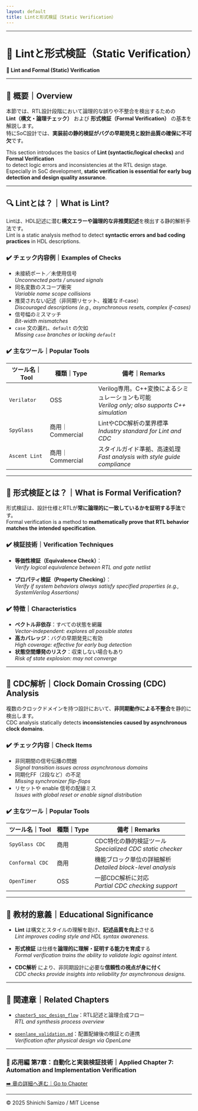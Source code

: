 ```yaml
---
layout: default
title: Lintと形式検証（Static Verification）
---
```


---

# 🧪 Lintと形式検証（Static Verification）  
**🧪 Lint and Formal (Static) Verification**

---

## 📘 概要｜Overview

本節では、RTL設計段階において論理的な誤りや不整合を検出するための  
**Lint（構文・論理チェック）** および **形式検証（Formal Verification）** の基本を解説します。  
特にSoC設計では、**実装前の静的検証がバグの早期発見と設計品質の確保に不可欠**です。

This section introduces the basics of **Lint (syntactic/logical checks)** and **Formal Verification**  
to detect logic errors and inconsistencies at the RTL design stage.  
Especially in SoC development, **static verification is essential for early bug detection and design quality assurance**.

---

## 🔍 Lintとは？｜What is Lint?

Lintは、HDL記述に潜む**構文エラーや論理的な非推奨記述**を検出する静的解析手法です。  
Lint is a static analysis method to detect **syntactic errors and bad coding practices** in HDL descriptions.

### ✔️ チェック内容例｜Examples of Checks

- 未接続ポート／未使用信号  
  *Unconnected ports / unused signals*
- 同名変数のスコープ衝突  
  *Variable name scope collisions*
- 推奨されない記述（非同期リセット、複雑な if-case）  
  *Discouraged descriptions (e.g., asynchronous resets, complex if-cases)*
- 信号幅のミスマッチ  
  *Bit-width mismatches*
- `case` 文の漏れ、`default` の欠如  
  *Missing `case` branches or lacking `default`*

### ✔️ 主なツール｜Popular Tools

| ツール名｜Tool | 種類｜Type | 備考｜Remarks |
|--------------|------------|---------------------------|
| `Verilator` | OSS | Verilog専用。C++変換によるシミュレーションも可能<br>*Verilog only; also supports C++ simulation* |
| `SpyGlass` | 商用｜Commercial | LintやCDC解析の業界標準<br>*Industry standard for Lint and CDC* |
| `Ascent Lint` | 商用｜Commercial | スタイルガイド準拠、高速処理<br>*Fast analysis with style guide compliance* |

---

## 📐 形式検証とは？｜What is Formal Verification?

形式検証は、設計仕様とRTLが**常に論理的に一致しているかを証明する手法**です。  
Formal verification is a method to **mathematically prove that RTL behavior matches the intended specification**.

### ✔️ 検証技術｜Verification Techniques

- **等価性検証（Equivalence Check）**：  
  *Verify logical equivalence between RTL and gate netlist*

- **プロパティ検証（Property Checking）**：  
  *Verify if system behaviors always satisfy specified properties (e.g., SystemVerilog Assertions)*

### ✔️ 特徴｜Characteristics

- **ベクトル非依存**：すべての状態を網羅  
  *Vector-independent: explores all possible states*
- **高カバレッジ**：バグの早期発見に有効  
  *High coverage: effective for early bug detection*
- **状態空間爆発のリスク**：収束しない場合もあり  
  *Risk of state explosion: may not converge*

---

## 🧰 CDC解析｜Clock Domain Crossing (CDC) Analysis

複数のクロックドメインを持つ設計において、**非同期動作による不整合**を静的に検出します。  
CDC analysis statically detects **inconsistencies caused by asynchronous clock domains**.

### ✔️ チェック内容｜Check Items

- 非同期間の信号伝播の問題  
  *Signal transition issues across asynchronous domains*
- 同期化FF（2段など）の不足  
  *Missing synchronizer flip-flops*
- リセットや enable 信号の配線ミス  
  *Issues with global reset or enable signal distribution*

### ✔️ 主なツール｜Popular Tools

| ツール名｜Tool | 種類｜Type | 備考｜Remarks |
|--------------|------------|-----------------------------|
| `SpyGlass CDC` | 商用 | CDC特化の静的検証ツール<br>*Specialized CDC static checker* |
| `Conformal CDC` | 商用 | 機能ブロック単位の詳細解析<br>*Detailed block-level analysis* |
| `OpenTimer` | OSS | 一部CDC解析に対応<br>*Partial CDC checking support* |

---

## 🎯 教材的意義｜Educational Significance

- **Lint** は構文とスタイルの理解を助け、**記述品質を向上**させる  
  *Lint improves coding style and HDL syntax awareness.*

- **形式検証** は仕様を**論理的に理解・証明する能力を育成**する  
  *Formal verification trains the ability to validate logic against intent.*

- **CDC解析** により、非同期設計に必要な**信頼性の視点が身に付く**  
  *CDC checks provide insights into reliability for asynchronous designs.*

---

## 🔗 関連章｜Related Chapters

- [`chapter5_soc_design_flow`](../chapter5_soc_design_flow/README.md)：RTL記述と論理合成フロー  
  *RTL and synthesis process overview*

- [`openlane_validation.md`](./openlane_validation.md)：配置配線後の検証との連携  
  *Verification after physical design via OpenLane*

---

### 🤖 応用編 第7章：自動化と実装検証技術｜Applied Chapter 7: Automation and Implementation Verification  
[➡️ 章の詳細へ進む｜Go to Chapter](./README.md)

---

© 2025 Shinichi Samizo / MIT License
